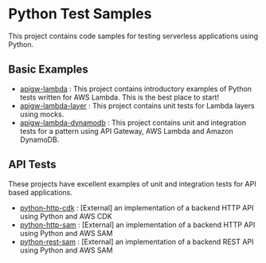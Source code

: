 # Python Test Samples

This project contains code samples for testing serverless applications using Python. 

## Basic Examples
* [apigw-lambda](./apigw-lambda) : This project contains introductory examples of Python tests written for AWS Lambda. This is the best place to start!
* [apigw-lambda-layer](./apigw-lambda-layer) : This project contains unit tests for Lambda layers using mocks.
* [apigw-lambda-dynamodb](./apigw-lambda-dynamodb) : This project contains unit and integration tests for a pattern using API Gateway, AWS Lambda and Amazon DynamoDB.


## API Tests
These projects have excellent examples of unit and integration tests for API based applications. 
* [python-http-cdk](https://github.com/aws-samples/serverless-samples/tree/main/serverless-rest-api/python-http-cdk) : [External] an implementation of a backend HTTP API using Python and AWS CDK
* [python-http-sam](https://github.com/aws-samples/serverless-samples/tree/main/serverless-rest-api/python-http-sam) : [External] an implementation of a backend HTTP API using Python and AWS SAM
* [python-rest-sam](https://github.com/aws-samples/serverless-samples/tree/main/serverless-rest-api/python-rest-sam) : [External] an implementation of a backend REST API using Python and AWS SAM
